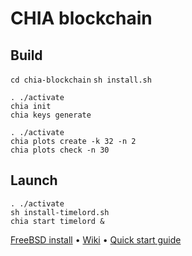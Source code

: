 # CHIA blockchain

## Build

`cd chia-blockchain`
`sh install.sh`

```
. ./activate
chia init
chia keys generate
```



```
. ./activate
chia plots create -k 32 -n 2
chia plots check -n 30
```

## Launch

```
. ./activate
sh install-timelord.sh
chia start timelord &
```

[FreeBSD install](https://github.com/Chia-Network/chia-blockchain/wiki/FreeBSD-Install#build) •
[Wiki](https://github.com/Chia-Network/chia-blockchain/wiki) •
[Quick start guide](https://github.com/Chia-Network/chia-blockchain/wiki/Quick-Start-Guide)
